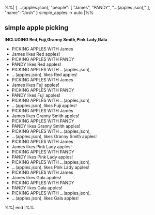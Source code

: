 %%| 
    { 
    ...(apples.json),
    "people": [
        "James",
        "PANDY",
        "...(apples.json),"
    ],
    "name": "Josh" }
    simple_apples -> auto
|%%


## simple apple picking
**INCLUDING Red,Fuji,Granny Smith,Pink Lady,Gala**

* PICKING APPLES WITH James
* James likes Red apples!
* PICKING APPLES WITH PANDY
* PANDY likes Red apples!
* PICKING APPLES WITH ...(apples.json),
* ...(apples.json), likes Red apples!
* PICKING APPLES WITH James
* James likes Fuji apples!
* PICKING APPLES WITH PANDY
* PANDY likes Fuji apples!
* PICKING APPLES WITH ...(apples.json),
* ...(apples.json), likes Fuji apples!
* PICKING APPLES WITH James
* James likes Granny Smith apples!
* PICKING APPLES WITH PANDY
* PANDY likes Granny Smith apples!
* PICKING APPLES WITH ...(apples.json),
* ...(apples.json), likes Granny Smith apples!
* PICKING APPLES WITH James
* James likes Pink Lady apples!
* PICKING APPLES WITH PANDY
* PANDY likes Pink Lady apples!
* PICKING APPLES WITH ...(apples.json),
* ...(apples.json), likes Pink Lady apples!
* PICKING APPLES WITH James
* James likes Gala apples!
* PICKING APPLES WITH PANDY
* PANDY likes Gala apples!
* PICKING APPLES WITH ...(apples.json),
* ...(apples.json), likes Gala apples!

%%| end |%%


